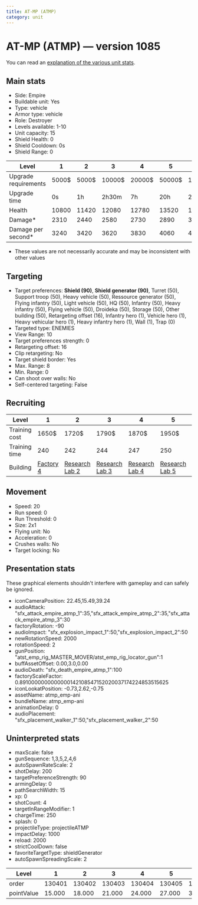 ```yaml
---
title: AT-MP (ATMP)
category: unit
---
```


# AT-MP (ATMP) — version 1085

You can read an [explanation  of the various unit stats](unitexplained.md).

## Main stats

  * Side: Empire
  * Buildable unit: Yes
  * Type: vehicle
  * Armor type: vehicle
  * Role: Destroyer
  * Levels available: 1-10
  * Unit capacity: 15
  * Shield Health: 0
  * Shield Cooldown: 0s
  * Shield Range: 0

|Level               |1    |2    |3     |4     |5     |6      |7      |8      |9       |10      |
|--------------------|-----|-----|------|------|------|-------|-------|-------|--------|--------|
|Upgrade requirements|5000$|5000$|10000$|20000$|50000$|135000$|225000$|450000$|1500000$|2500000$|
|Upgrade time        |0s   |1h   |2h30m |7h    |20h   |2d12h  |4d     |6d     |1w1d    |2w      |
|Health              |10800|11420|12080 |12780 |13520 |14320  |15160  |16070  |17030   |18050   |
|Damage*             |2310 |2440 |2580  |2730  |2890  |3060   |3240   |3430   |3630    |3850    |
|Damage per second*  |3240 |3420 |3620  |3830  |4060  |4290   |4550   |4810   |5090    |5400    |

* These values are not necessarily accurate and may be inconsistent with other values

## Targeting

  * Target preferences: **Shield (90)**, **Shield generator (90)**, Turret (50), Support troop (50), Heavy vehicle (50), Ressource generator (50), Flying infantry (50), Light vehicle (50), HQ (50), Infantry (50), Heavy infantry (50), Flying vehicle (50), Droideka (50), Storage (50), Other building (50), Retargeting offset (16), Infantry hero (1), Vehicle hero (1), Heavy vehicular hero (1), Heavy infantry hero (1), Wall (1), Trap (0)
  * Targeted type: ENEMIES
  * View Range: 10
  * Target preferences strength: 0
  * Retargeting offset: 16
  * Clip retargeting: No
  * Target shield border: Yes
  * Max. Range: 8
  * Min. Range: 0
  * Can shoot over walls: No
  * Self-centered targeting: False

## Recruiting

|Level        |1                              |2                                      |3                                      |4                                      |5                                      |6                                      |7                                      |8                                      |9                                      |10                                      |
|-------------|-------------------------------|---------------------------------------|---------------------------------------|---------------------------------------|---------------------------------------|---------------------------------------|---------------------------------------|---------------------------------------|---------------------------------------|----------------------------------------|
|Training cost|1650$                          |1720$                                  |1790$                                  |1870$                                  |1950$                                  |2250$                                  |2550$                                  |3000$                                  |3150$                                  |3450$                                   |
|Training time|240                            |242                                    |244                                    |247                                    |250                                    |260                                    |270                                    |420                                    |435                                    |450                                     |
|Building     |[Factory 4](empireFactory.html)|[Research Lab 2](empireOffenseLab.html)|[Research Lab 3](empireOffenseLab.html)|[Research Lab 4](empireOffenseLab.html)|[Research Lab 5](empireOffenseLab.html)|[Research Lab 6](empireOffenseLab.html)|[Research Lab 7](empireOffenseLab.html)|[Research Lab 8](empireOffenseLab.html)|[Research Lab 9](empireOffenseLab.html)|[Research Lab 10](empireOffenseLab.html)|

## Movement

  * Speed: 20
  * Run speed: 0
  * Run Threshold: 0
  * Size: 2x1
  * Flying unit: No
  * Acceleration: 0
  * Crushes walls: No
  * Target locking: No

## Presentation stats

These graphical elements shouldn't interfere with gameplay and can safely be ignored.

  * iconCameraPosition: 22.45,15.49,39.24
  * audioAttack: "sfx_attack_empire_atmp_1":35,"sfx_attack_empire_atmp_2":35,"sfx_attack_empire_atmp_3":30
  * factoryRotation: -90
  * audioImpact: "sfx_explosion_impact_1":50,"sfx_explosion_impact_2":50
  * newRotationSpeed: 2000
  * rotationSpeed: 2
  * gunPosition: "atst_emp_rig_MASTER_MOVER/atst_emp_rig_locator_gun":1
  * buffAssetOffset: 0.00,3.0,0.00
  * audioDeath: "sfx_death_empire_atmp_1":100
  * factoryScaleFactor: 0.8910000000000000142108547152020037174224853515625
  * iconLookatPosition: -0.73,2.62,-0.75
  * assetName: atmp_emp-ani
  * bundleName: atmp_emp-ani
  * animationDelay: 0
  * audioPlacement: "sfx_placement_walker_1":50,"sfx_placement_walker_2":50

## Uninterpreted stats

  * maxScale: false
  * gunSequence: 1,3,5,2,4,6
  * autoSpawnRateScale: 2
  * shotDelay: 200
  * targetPreferenceStrength: 90
  * armingDelay: 0
  * pathSearchWidth: 15
  * xp: 0
  * shotCount: 4
  * targetInRangeModifier: 1
  * chargeTime: 250
  * splash: 0
  * projectileType: projectileATMP
  * impactDelay: 1000
  * reload: 2000
  * strictCoolDown: false
  * favoriteTargetType: shieldGenerator
  * autoSpawnSpreadingScale: 2

|Level     |1     |2     |3     |4     |5     |6     |7     |8     |9     |10    |
|----------|------|------|------|------|------|------|------|------|------|------|
|order     |130401|130402|130403|130404|130405|130406|130407|130408|130409|130410|
|pointValue|15.000|18.000|21.000|24.000|27.000|30.000|33.000|36.000|39.000|45.000|

